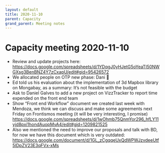 ```yaml
---
layout: default
title: 2020-11-10
parent: Capacity
grand_parent: Meeting notes
---
```


# Capacity meeting 2020-11-10

- Review and update projects here: https://docs.google.com/spreadsheets/d/1YDqgJ0yHJetG5oYeaTI50NWGXsg3BenBNZ4Y7zCxapU/edit#gid=95426572
- We allocated people on OTP new phase: Dani :slightly_smiling_face:
- Ed told us his evaluation about the implementation of 3d Mapbox library on Mongabay, as a summary: It’s not feasible with the budget
- Ask to Daniel Galves to add a new project on VizzTracker to report time expended on the front end team
- Show “Front end Workflow” document we created last week with Mendoza, we think we can discuss and make some agreements next Friday on Frontismos meeting (it will be very interesting, I promise) https://docs.google.com/spreadsheets/d/1wOhmb75QnmYor296_hfLY11yjd8pxi1hondAuopMvA4/edit#gid=1209821525
- Also we mentioned the need to improve our proposals and talk with BD, for now we have this document which is very outdated: https://docs.google.com/document/d/1GL_zCgqqeUxQdWPWJzvdeeUtf5lDpZV23E3qFVx-xMs

